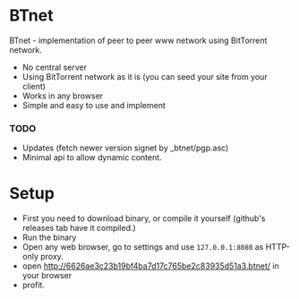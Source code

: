 # BTnet

BTnet - implementation of peer to peer www network using BitTorrent network.

 - No central server
 - Using BitTorrent network as it is (you can seed your site from your client)
 - Works in any browser
 - Simple and easy to use and implement

### TODO

 - Updates (fetch newer version signet by _btnet/pgp.asc)
 - Minimal api to allow dynamic content.

# Setup

 - First you need to download binary, or compile it yourself (github's releases tab have it compiled.)
 - Run the binary
 - Open any web browser, go to settings and use `127.0.0.1:8080` as HTTP-only proxy.
 - open http://6626ae3c23b19bf4ba7d17c765be2c83935d51a3.btnet/ in your browser
 - profit.